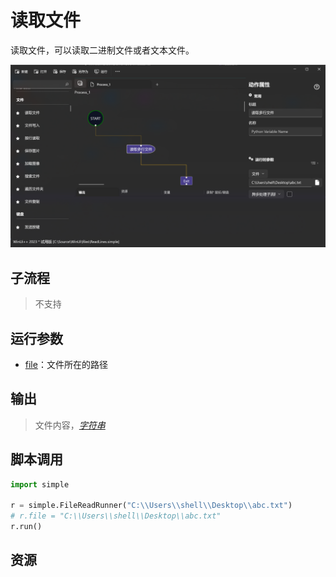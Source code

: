 # 读取文件 
读取文件，可以读取二进制文件或者文本文件。

![FileRead](./images/03.png ':size=90%')

## 子流程
> 不支持


## 运行参数

* [file](../../types/Path.md)：文件所在的路径


## 输出

> 文件内容，[*字符串*](../../types/String.md)    


## 脚本调用

```python
import simple

r = simple.FileReadRunner("C:\\Users\\shell\\Desktop\\abc.txt")
# r.file = "C:\\Users\\shell\\Desktop\\abc.txt"
r.run()

```

## 资源